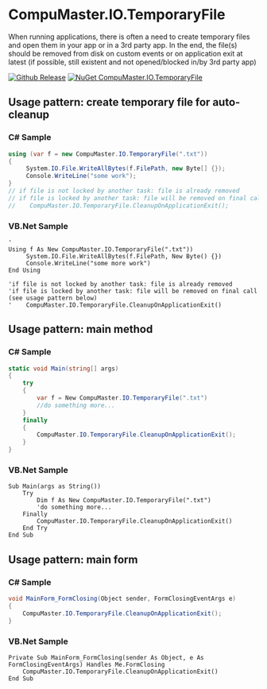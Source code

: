 # CompuMaster.IO.TemporaryFile

When running applications, there is often a need to create temporary files and open them in your app or in a 3rd party app. In the end, the file(s) should be removed from disk on custom events or on application exit at latest (if possible, still existent and not opened/blocked in/by 3rd party app)

[![Github Release](https://img.shields.io/github/release/CompuMasterGmbH/CompuMaster.IO.TemporaryFile.svg?maxAge=2592000&label=GitHub%20Release)](https://github.com/CompuMasterGmbH/CompuMaster.IO.TemporaryFile/releases) 
[![NuGet CompuMaster.IO.TemporaryFile](https://img.shields.io/nuget/v/CompuMaster.IO.TemporaryFile.svg?label=NuGet%20CM.IO.TemporaryFile)](https://www.nuget.org/packages/CompuMaster.IO.TemporaryFile/) 

## Usage pattern: create temporary file for auto-cleanup

### C# Sample

```C#
using (var f = new CompuMaster.IO.TemporaryFile(".txt")) 
{
     System.IO.File.WriteAllBytes(f.FilePath, new Byte[] {});
     Console.WriteLine("some work");
}
// if file is not locked by another task: file is already removed
// if file is locked by another task: file will be removed on final call (see usage pattern below)
//    CompuMaster.IO.TemporaryFile.CleanupOnApplicationExit();
```

### VB.Net Sample

```VB.Net
'
Using f As New CompuMaster.IO.TemporaryFile(".txt"))
     System.IO.File.WriteAllBytes(f.FilePath, New Byte() {})
     Console.WriteLine("some more work")
End Using

'if file is not locked by another task: file is already removed
'if file is locked by another task: file will be removed on final call (see usage pattern below)
'    CompuMaster.IO.TemporaryFile.CleanupOnApplicationExit()
```

## Usage pattern: main method

### C# Sample

```C#
static void Main(string[] args)
{
    try
    {
        var f = New CompuMaster.IO.TemporaryFile(".txt")
        //do something more...
    }
    finally
    {
        CompuMaster.IO.TemporaryFile.CleanupOnApplicationExit();
    }
}
```

### VB.Net Sample

```VB.Net
Sub Main(args as String())
    Try
        Dim f As New CompuMaster.IO.TemporaryFile(".txt")
        'do something more...
    Finally
        CompuMaster.IO.TemporaryFile.CleanupOnApplicationExit()
    End Try
End Sub
```

## Usage pattern: main form

### C# Sample

```C#
void MainForm_FormClosing(Object sender, FormClosingEventArgs e)
{
    CompuMaster.IO.TemporaryFile.CleanupOnApplicationExit();
}
```

### VB.Net Sample

```VB.Net
Private Sub MainForm_FormClosing(sender As Object, e As FormClosingEventArgs) Handles Me.FormClosing
    CompuMaster.IO.TemporaryFile.CleanupOnApplicationExit()
End Sub
```
